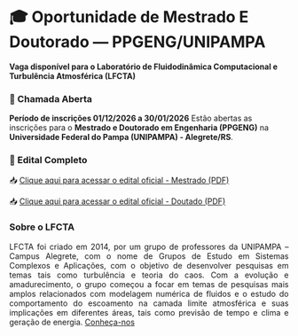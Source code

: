 # 🎓 Oportunidade de Mestrado E Doutorado — PPGENG/UNIPAMPA  

**Vaga disponível para o Laboratório de Fluidodinâmica Computacional e Turbulência Atmosférica (LFCTA)**  

### 📢 Chamada Aberta  
**Período de inscrições 01/12/2026 a 30/01/2026**
Estão abertas as inscrições para o **Mestrado e Doutorado em Engenharia (PPGENG)** na **Universidade Federal do Pampa (UNIPAMPA) - Alegrete/RS**.  

### 📄 Edital Completo  

📥 [Clique aqui para acessar o edital oficial - Mestrado (PDF)](https://cursos.unipampa.edu.br/cursos/ppeng/files/2025/10/processo_seletivo_mestrado_2026_01.pdf)


📥 [Clique aqui para acessar o edital oficial - Doutado (PDF)](https://cursos.unipampa.edu.br/cursos/ppeng/files/2025/10/selecao-ingresso-doutorado_2026_01.pdf)


<h3>Sobre o LFCTA</h3>

<p style="text-align: justify;">
LFCTA foi criado em 2014, por um grupo de professores da UNIPAMPA – Campus Alegrete, com o nome de Grupos de Estudo em Sistemas Complexos e Aplicações, com o objetivo de desenvolver pesquisas em temas tais como turbulência e teoria do caos. Com a evolução e amadurecimento, o grupo começou a focar em temas de pesquisas mais amplos relacionados com modelagem numérica de fluidos e o estudo do comportamento do escoamento na camada limite atmosférica e suas implicações em diferentes áreas, tais como previsão de tempo e clima e geração de energia. <a href="https://sites.unipampa.edu.br/lfcta/">Conheça-nos</a>
</p>



